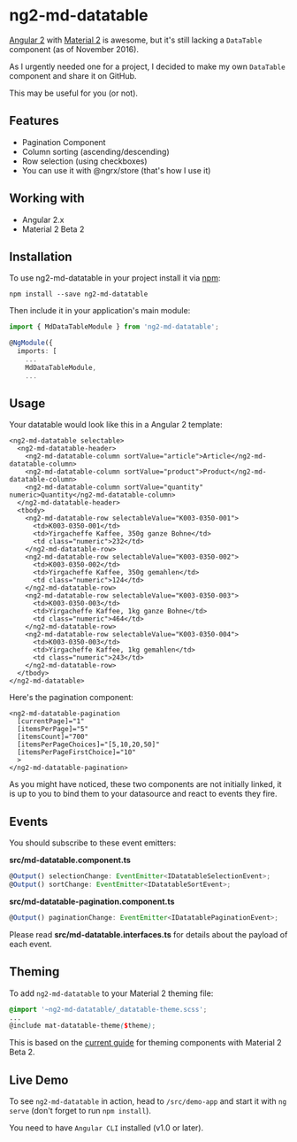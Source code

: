 # ng2-md-datatable

[Angular 2](https://github.com/angular/angular) with [Material 2](https://github.com/angular/material2) is awesome, but it's still lacking a `DataTable` component (as of November 2016).

As I urgently needed one for a project, I decided to make my own `DataTable` component and share it on GitHub.

This may be useful for you (or not).

## Features
- Pagination Component
- Column sorting (ascending/descending)
- Row selection (using checkboxes)
- You can use it with @ngrx/store (that's how I use it)

## Working with
- Angular 2.x
- Material 2 Beta 2

## Installation
To use ng2-md-datatable in your project install it via [npm](https://www.npmjs.com/package/ng2-md-datatable):
```
npm install --save ng2-md-datatable
```

Then include it in your application's main module:

```ts
import { MdDataTableModule } from 'ng2-md-datatable';

@NgModule({
  imports: [
    ...
    MdDataTableModule,
    ...
```

## Usage
Your datatable would look like this in a Angular 2 template:

```
<ng2-md-datatable selectable>
  <ng2-md-datatable-header>
    <ng2-md-datatable-column sortValue="article">Article</ng2-md-datatable-column>
    <ng2-md-datatable-column sortValue="product">Product</ng2-md-datatable-column>
    <ng2-md-datatable-column sortValue="quantity" numeric>Quantity</ng2-md-datatable-column>
  </ng2-md-datatable-header>
  <tbody>
    <ng2-md-datatable-row selectableValue="K003-0350-001">
      <td>K003-0350-001</td>
      <td>Yirgacheffe Kaffee, 350g ganze Bohne</td>
      <td class="numeric">232</td>
    </ng2-md-datatable-row>
    <ng2-md-datatable-row selectableValue="K003-0350-002">
      <td>K003-0350-002</td>
      <td>Yirgacheffe Kaffee, 350g gemahlen</td>
      <td class="numeric">124</td>
    </ng2-md-datatable-row>
    <ng2-md-datatable-row selectableValue="K003-0350-003">
      <td>K003-0350-003</td>
      <td>Yirgacheffe Kaffee, 1kg ganze Bohne</td>
      <td class="numeric">464</td>
    </ng2-md-datatable-row>
    <ng2-md-datatable-row selectableValue="K003-0350-004">
      <td>K003-0350-003</td>
      <td>Yirgacheffe Kaffee, 1kg gemahlen</td>
      <td class="numeric">243</td>
    </ng2-md-datatable-row>
  </tbody>
</ng2-md-datatable>
```

Here's the pagination component:

```
<ng2-md-datatable-pagination
  [currentPage]="1"
  [itemsPerPage]="5"
  [itemsCount]="700"
  [itemsPerPageChoices]="[5,10,20,50]"
  [itemsPerPageFirstChoice]="10"
  >
</ng2-md-datatable-pagination>
```

As you might have noticed, these two components are not initially linked, it is up to you to bind them to your datasource and react to events they fire.

## Events

You should subscribe to these event emitters:

**src/md-datatable.component.ts**
```ts
@Output() selectionChange: EventEmitter<IDatatableSelectionEvent>;
@Output() sortChange: EventEmitter<IDatatableSortEvent>;
```

**src/md-datatable-pagination.component.ts**
```ts
@Output() paginationChange: EventEmitter<IDatatablePaginationEvent>;
```

Please read **src/md-datatable.interfaces.ts** for details about the payload of each event.

## Theming

To add `ng2-md-datatable` to your Material 2 theming file:

```scss
@import '~ng2-md-datatable/_datatable-theme.scss';
...
@include mat-datatable-theme($theme);
```

This is based on the [current guide](https://github.com/angular/material2/blob/master/guides/theming.md) for theming components with Material 2 Beta 2.

## Live Demo

To see `ng2-md-datatable` in action, head to `/src/demo-app` and start it with `ng serve` (don't forget to run `npm install`).

You need to have `Angular CLI` installed (v1.0 or later).
